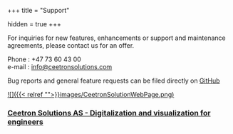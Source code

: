 +++
title = "Support"

hidden = true
+++

For inquiries for new features, enhancements or support and maintenance agreements, please contact us for an offer.

Phone : +47 73 60 43 00 <br>
e-mail : info@ceetronsolutions.com

Bug reports and general feature requests can be filed directly on [GitHub](https://github.com/OPM/ResInsight/issues?state=open)

<a href="http://www.ceetronsolutions.com">![]({{< relref "">}}images/CeetronSolutionWebPage.png)</a>

### [Ceetron Solutions AS - Digitalization and visualization for engineers](http://www.ceetronsolutions.com)
<a href="http://www.ceetronsolutions.com"></a>
